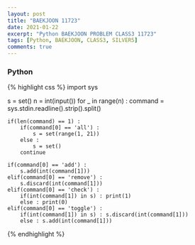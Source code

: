 ```yaml
---
layout: post
title: "BAEKJOON 11723"
date: 2021-01-22
excerpt: "Python BAEKJOON PROBLEM CLASS3 11723"
tags: [Python, BAEKJOON, CLASS3, SILVER5]
comments: true
---
```


### Python
{% highlight css %}
import sys

s = set()
n = int(input())
for _ in range(n) :
    command = sys.stdin.readline().strip().split()

    if(len(command) == 1) :
        if(command[0] == 'all') :
            s = set(range(1, 21))
        else :
            s = set()
        continue

    if(command[0] == 'add') :
        s.add(int(command[1]))
    elif(command[0] == 'remove') :
        s.discard(int(command[1]))
    elif(command[0] == 'check') :
        if(int(command[1]) in s) : print(1)
        else : print(0)
    elif(command[0] == 'toggle') :
        if(int(command[1]) in s) : s.discard(int(command[1]))
        else : s.add(int(command[1]))
{% endhighlight %}